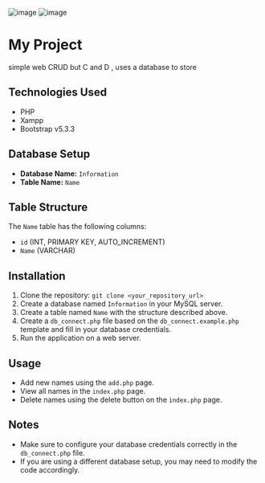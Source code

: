 ![image](https://github.com/user-attachments/assets/0a652943-a3ca-44b2-8714-a2f1aa7c56d2)
![image](https://github.com/user-attachments/assets/9d560d3e-446c-47b5-b0ea-cfbac8967c60)


# My Project

simple web CRUD but C and D , uses a database to store

## Technologies Used

* PHP
* Xampp
* Bootstrap v5.3.3

## Database Setup

* **Database Name:** `Information`
* **Table Name:** `Name`

## Table Structure

The `Name` table has the following columns:

* `id` (INT, PRIMARY KEY, AUTO_INCREMENT)
* `Name` (VARCHAR)

## Installation

1.  Clone the repository: `git clone <your_repository_url>`
2.  Create a database named `Information` in your MySQL server.
3.  Create a table named `Name` with the structure described above.
4.  Create a `db_connect.php` file based on the `db_connect.example.php` template and fill in your database credentials.
5.  Run the application on a web server.

## Usage

* Add new names using the `add.php` page.
* View all names in the `index.php` page.
* Delete names using the delete button on the `index.php` page.

## Notes

* Make sure to configure your database credentials correctly in the `db_connect.php` file.
* If you are using a different database setup, you may need to modify the code accordingly.
